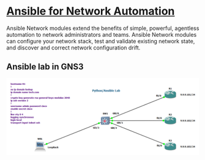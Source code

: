 # [Ansible for Network Automation](https://docs.ansible.com/ansible/2.9/network/index.html)

Ansible Network modules extend the benefits of simple, powerful, agentless automation to network administrators and teams. Ansible Network modules can configure your network stack, test and validate existing network state, and discover and correct network configuration drift.

## Ansible lab in GNS3

![Ansible Lab Topology](ansible-lab.png)
